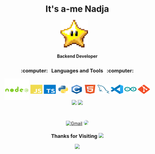 <h1 align="center"> It's a-me Nadja </h1>

<p align="center">
  <img width="90px" src="https://raw.githubusercontent.com/nyrvlivy/nyrvlivy/master/star.gif" align="center" alt="GitHub Readme Stats" style="margin-right: 20px;" />

</p>

<h4 align="center"> Backend Developer </h4>

 
##

<h3 align="center"> :computer: &nbsp&nbspLanguages and Tools&nbsp&nbsp :computer: </h3>


<div align="center">
  <img align="center" alt="Rafa-React" height="70" width="80" src="https://raw.githubusercontent.com/devicons/devicon/master/icons/nodejs//nodejs-plain-wordmark.svg" />
  <img align="center" alt="nad-Js" height="30" width="40" src="https://raw.githubusercontent.com/devicons/devicon/master/icons/javascript/javascript-plain.svg">
  <img align="center" alt="nad-Ts" height="30" width="40" src="https://raw.githubusercontent.com/devicons/devicon/master/icons/typescript/typescript-plain.svg">
  <img align="center" alt="nad-Python" height="30" width="40" src="https://raw.githubusercontent.com/devicons/devicon/master/icons/python/python-original.svg">
  <img align="center" alt="nad-Python" height="30" width="40" src="https://raw.githubusercontent.com/devicons/devicon/master/icons/c/c-original.svg">
   <img align="center" alt="nad-Python" height="30" width="40" src="https://raw.githubusercontent.com/devicons/devicon/master/icons/html5/html5-original.svg" />
  <img align="center" alt="nad-Python" height="30" width="40" src="https://raw.githubusercontent.com/devicons/devicon/master/icons/mysql/mysql-original.svg" />
  <img align="center" alt="nad-Python" height="30" width="40" src="https://raw.githubusercontent.com/devicons/devicon/master/icons/vscode/vscode-original.svg">
  <img align="center" alt="nad-Python" height="30" width="40" src="https://raw.githubusercontent.com/devicons/devicon/master/icons/arduino/arduino-original.svg" />
  <img align="center" alt="nad-Python" height="30" width="40" src="https://raw.githubusercontent.com/devicons/devicon/master/icons/git/git-original.svg" />  


  
</div

##

<div align="center">
  <img src="https://github-readme-stats.vercel.app/api/top-langs/?username=nadjaguerra&Hidden=progress=bars"> <img src="https://user-images.githubusercontent.com/74038190/214375120-7b484054-1907-4c4d-96d9-eb76cd91ee49.gif" width="300">
<br><br>
</div>


##
  <div align="center"> 

<a href="mailto:nadjaguerra77@gmail.com" target="_blank"><img alt="Gmail" src="https://img.shields.io/badge/Gmail-D14836?style=for-the-badge&logo=gmail&logoColor=white"></a>
<a href="https://www.linkedin.com/in/nadja-guerra-38ab62196/" target="_blank"><img src="https://img.shields.io/badge/-LinkedIn-%230077B5?style=for-the-badge&logo=linkedin&logoColor=white" style="border-radius: 30px" target="_blank"></a> 
 </div>
  


  <h3 align="center">  Thanks for Visiting  <img src="https://user-images.githubusercontent.com/74038190/216125640-2783ebd5-e63e-4ed1-b491-627a40b24850.png" width="20" /> </h3> 

<p align="center">
  <img src="https://user-images.githubusercontent.com/74038190/212284158-e840e285-664b-44d7-b79b-e264b5e54825.gif" width="400">
</p>

